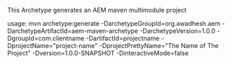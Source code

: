 
This Archetype generates an AEM maven multimodule project 

usage: mvn archetype:generate -DarchetypeGroupId=org.awadhesh.aem -DarchetypeArtifactId=aem-maven-archetype -DarchetypeVersion=1.0.0 -DgroupId=com.clientname -DartifactId=projectname -DprojectName="project-name" -DprojectPrettyName="The Name of The Project" -Dversion=1.0.0-SNAPSHOT -DinteractiveMode=false
